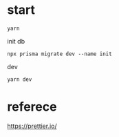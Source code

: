 # start

```
yarn 
```

init db

```
npx prisma migrate dev --name init
```

dev

```
yarn dev
```

# referece

https://prettier.io/
